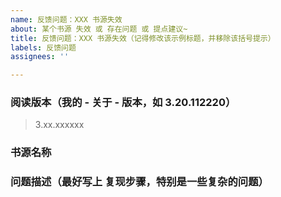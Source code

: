 ```yaml
---
name: 反馈问题：XXX 书源失效
about: 某个书源 失效 或 存在问题 或 提点建议~
title: 反馈问题：XXX 书源失效（记得修改该示例标题，并移除该括号提示）
labels: 反馈问题
assignees: ''

---
```


<!-- [此处为注释内容] 请认真填写以下问题！如果太敷衍的话，可能会关闭该 Issues~ -->
<!-- [此处为注释内容] 本项目所有书源仅支持《阅读》3.X 版本，因此不解决 2.X 版本的问题！ -->

### 阅读版本（我的 - 关于 - 版本，如 3.20.112220）
> 3.xx.xxxxxx

### 书源名称
> 

### 问题描述（最好写上 复现步骤，特别是一些复杂的问题）
> 
